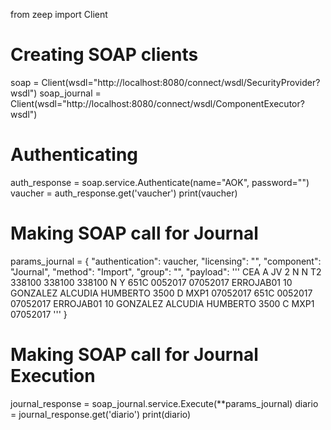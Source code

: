 from zeep import Client

# Creating SOAP clients
soap = Client(wsdl="http://localhost:8080/connect/wsdl/SecurityProvider?wsdl")
soap_journal = Client(wsdl="http://localhost:8080/connect/wsdl/ComponentExecutor?wsdl")

# Authenticating
auth_response = soap.service.Authenticate(name="AOK", password="")
vaucher = auth_response.get('vaucher')
print(vaucher)

# Making SOAP call for Journal
params_journal = {
    "authentication": vaucher,
    "licensing": "",
    "component": "Journal",
    "method": "Import",
    "group": "",
    "payload": '''<SSC>
                    <SunSystemsContext>
                        <BusinessUnit>CEA</BusinessUnit>
                        <BudgetCode>A</BudgetCode>
                    </SunSystemsContext>
                    <MethodContext>
                        <LedgerPostingParameters>
                            <JournalType>JV</JournalType>
                            <PostingType>2</PostingType>
                            <PostProvisional>N</PostProvisional>
                            <PostToHold>N</PostToHold>
                            <BalancingOptions>T2</BalancingOptions>
                            <SuspenseAccount>338100</SuspenseAccount>
                            <TransactionAmountAccount>338100</TransactionAmountAccount>
                            <ReportingAccount>338100</ReportingAccount>
                            <SupressSubstitutedMessages>N</SupressSubstitutedMessages>
                            <ReportErrorsOnly>Y</ReportErrorsOnly>
                        </LedgerPostingParameters>
                    </MethodContext>
                    <Payload>
                        <Ledger>
                            <Line>
                                <TransactionReference>651C</TransactionReference>
                                <AccountingPeriod>0052017</AccountingPeriod>
                                <TransactionDate>07052017</TransactionDate>
                                <AccountCode>ERROJAB01</AccountCode>
                                <AnalysisCode2/>
                                <AnalysisCode3>10</AnalysisCode3>
                                <AnalysisCode4/>
                                <AnalysisCode5/>
                                <AnalysisCode6/>
                                <AnalysisCode7/>
                                <AnalysisCode8/>
                                <AnalysisCode9/>
                                <AnalysisCode10/>
                                <Description>GONZALEZ ALCUDIA HUMBERTO</Description>
                                <Value4Amount>3500</Value4Amount>
                                <DebitCredit>D</DebitCredit>
                                <Value4CurrencyCode>MXP1</Value4CurrencyCode>
                                <DueDate>07052017</DueDate>
                            </Line>
                            <Line>
                                <TransactionReference>651C</TransactionReference>
                                <AccountingPeriod>0052017</AccountingPeriod>
                                <TransactionDate>07052017</TransactionDate>
                                <AccountCode>ERROJAB01</AccountCode>
                                <AnalysisCode2/>
                                <AnalysisCode3>10</AnalysisCode3>
                                <AnalysisCode4/>
                                <AnalysisCode5/>
                                <AnalysisCode6/>
                                <AnalysisCode7/>
                                <AnalysisCode8/>
                                <AnalysisCode9/>
                                <AnalysisCode10/>
                                <Description>GONZALEZ ALCUDIA HUMBERTO</Description>
                                <Value4Amount>3500</Value4Amount>
                                <DebitCredit>C</DebitCredit>
                                <Value4CurrencyCode>MXP1</Value4CurrencyCode>
                                <DueDate>07052017</DueDate>
                            </Line>
                        </Ledger>
                    </Payload>
                </SSC>'''
}

# Making SOAP call for Journal Execution
journal_response = soap_journal.service.Execute(**params_journal)
diario = journal_response.get('diario')
print(diario)
